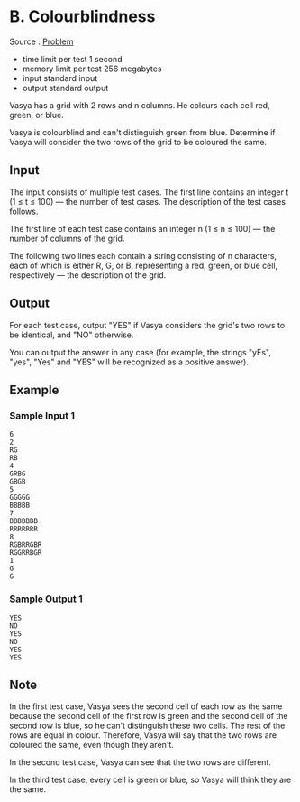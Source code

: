# B. Colourblindness

Source : [Problem](https://codeforces.com/problemset/problem/1722/B)

-   time limit per test 1 second
-   memory limit per test 256 megabytes
-   input standard input
-   output standard output

Vasya has a grid with 2 rows and n columns. He colours each cell red, green, or blue.

Vasya is colourblind and can't distinguish green from blue. Determine if Vasya will consider the two rows of the grid to be coloured the same.

## Input

The input consists of multiple test cases. The first line contains an integer t (1 ≤ t ≤ 100) — the number of test cases. The description of the test cases follows.

The first line of each test case contains an integer n (1 ≤ n ≤ 100) — the number of columns of the grid.

The following two lines each contain a string consisting of n characters, each of which is either R, G, or B, representing a red, green, or blue cell, respectively — the description of the grid.

## Output

For each test case, output "YES" if Vasya considers the grid's two rows to be identical, and "NO" otherwise.

You can output the answer in any case (for example, the strings "yEs", "yes", "Yes" and "YES" will be recognized as a positive answer).

## Example

### Sample Input 1

    6
    2
    RG
    RB
    4
    GRBG
    GBGB
    5
    GGGGG
    BBBBB
    7
    BBBBBBB
    RRRRRRR
    8
    RGBRRGBR
    RGGRRBGR
    1
    G
    G

### Sample Output 1

    YES
    NO
    YES
    NO
    YES
    YES

## Note

In the first test case, Vasya sees the second cell of each row as the same because the second cell of the first row is green and the second cell of the second row is blue, so he can't distinguish these two cells. The rest of the rows are equal in colour. Therefore, Vasya will say that the two rows are coloured the same, even though they aren't.

In the second test case, Vasya can see that the two rows are different.

In the third test case, every cell is green or blue, so Vasya will think they are the same.
